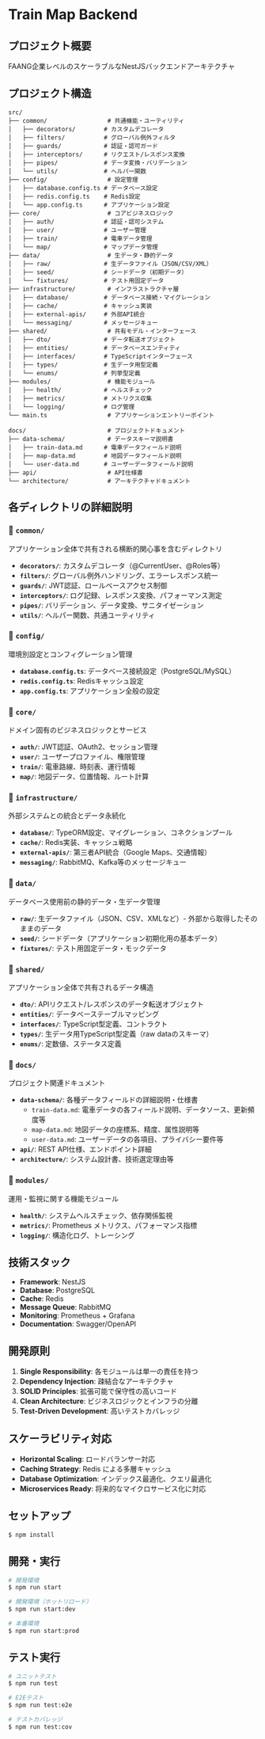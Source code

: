 # Train Map Backend

## プロジェクト概要
FAANG企業レベルのスケーラブルなNestJSバックエンドアーキテクチャ

## プロジェクト構造

```
src/
├── common/                 # 共通機能・ユーティリティ
│   ├── decorators/        # カスタムデコレータ
│   ├── filters/           # グローバル例外フィルタ
│   ├── guards/            # 認証・認可ガード
│   ├── interceptors/      # リクエスト/レスポンス変換
│   ├── pipes/             # データ変換・バリデーション
│   └── utils/             # ヘルパー関数
├── config/                 # 設定管理
│   ├── database.config.ts # データベース設定
│   ├── redis.config.ts    # Redis設定
│   └── app.config.ts      # アプリケーション設定
├── core/                   # コアビジネスロジック
│   ├── auth/              # 認証・認可システム
│   ├── user/              # ユーザー管理
│   ├── train/             # 電車データ管理
│   └── map/               # マップデータ管理
├── data/                   # 生データ・静的データ
│   ├── raw/               # 生データファイル（JSON/CSV/XML）
│   ├── seed/              # シードデータ（初期データ）
│   └── fixtures/          # テスト用固定データ
├── infrastructure/         # インフラストラクチャ層
│   ├── database/          # データベース接続・マイグレーション
│   ├── cache/             # キャッシュ実装
│   ├── external-apis/     # 外部API統合
│   └── messaging/         # メッセージキュー
├── shared/                 # 共有モデル・インターフェース
│   ├── dto/               # データ転送オブジェクト
│   ├── entities/          # データベースエンティティ
│   ├── interfaces/        # TypeScriptインターフェース
│   ├── types/             # 生データ用型定義
│   └── enums/             # 列挙型定義
├── modules/                # 機能モジュール
│   ├── health/            # ヘルスチェック
│   ├── metrics/           # メトリクス収集
│   └── logging/           # ログ管理
└── main.ts                 # アプリケーションエントリーポイント

docs/                       # プロジェクトドキュメント
├── data-schema/            # データスキーマ説明書
│   ├── train-data.md      # 電車データフィールド説明
│   ├── map-data.md        # 地図データフィールド説明
│   └── user-data.md       # ユーザーデータフィールド説明
├── api/                    # API仕様書
└── architecture/           # アーキテクチャドキュメント
```

## 各ディレクトリの詳細説明

### 📁 `common/`
アプリケーション全体で共有される横断的関心事を含むディレクトリ

- **`decorators/`**: カスタムデコレータ（@CurrentUser、@Roles等）
- **`filters/`**: グローバル例外ハンドリング、エラーレスポンス統一
- **`guards/`**: JWT認証、ロールベースアクセス制御
- **`interceptors/`**: ログ記録、レスポンス変換、パフォーマンス測定
- **`pipes/`**: バリデーション、データ変換、サニタイゼーション
- **`utils/`**: ヘルパー関数、共通ユーティリティ

### 📁 `config/`
環境別設定とコンフィグレーション管理

- **`database.config.ts`**: データベース接続設定（PostgreSQL/MySQL）
- **`redis.config.ts`**: Redisキャッシュ設定
- **`app.config.ts`**: アプリケーション全般の設定

### 📁 `core/`
ドメイン固有のビジネスロジックとサービス

- **`auth/`**: JWT認証、OAuth2、セッション管理
- **`user/`**: ユーザープロファイル、権限管理
- **`train/`**: 電車路線、時刻表、運行情報
- **`map/`**: 地図データ、位置情報、ルート計算

### 📁 `infrastructure/`
外部システムとの統合とデータ永続化

- **`database/`**: TypeORM設定、マイグレーション、コネクションプール
- **`cache/`**: Redis実装、キャッシュ戦略
- **`external-apis/`**: 第三者API統合（Google Maps、交通情報）
- **`messaging/`**: RabbitMQ、Kafka等のメッセージキュー

### 📁 `data/`
データベース使用前の静的データ・生データ管理

- **`raw/`**: 生データファイル（JSON、CSV、XMLなど）- 外部から取得したそのままのデータ
- **`seed/`**: シードデータ（アプリケーション初期化用の基本データ）
- **`fixtures/`**: テスト用固定データ・モックデータ

### 📁 `shared/`
アプリケーション全体で共有されるデータ構造

- **`dto/`**: APIリクエスト/レスポンスのデータ転送オブジェクト
- **`entities/`**: データベーステーブルマッピング
- **`interfaces/`**: TypeScript型定義、コントラクト
- **`types/`**: 生データ用TypeScript型定義（raw dataのスキーマ）
- **`enums/`**: 定数値、ステータス定義

### 📁 `docs/`
プロジェクト関連ドキュメント

- **`data-schema/`**: 各種データフィールドの詳細説明・仕様書
  - `train-data.md`: 電車データの各フィールド説明、データソース、更新頻度等
  - `map-data.md`: 地図データの座標系、精度、属性説明等  
  - `user-data.md`: ユーザーデータの各項目、プライバシー要件等
- **`api/`**: REST API仕様、エンドポイント詳細
- **`architecture/`**: システム設計書、技術選定理由等

### 📁 `modules/`
運用・監視に関する機能モジュール

- **`health/`**: システムヘルスチェック、依存関係監視
- **`metrics/`**: Prometheus メトリクス、パフォーマンス指標
- **`logging/`**: 構造化ログ、トレーシング

## 技術スタック
- **Framework**: NestJS
- **Database**: PostgreSQL
- **Cache**: Redis
- **Message Queue**: RabbitMQ
- **Monitoring**: Prometheus + Grafana
- **Documentation**: Swagger/OpenAPI

## 開発原則
1. **Single Responsibility**: 各モジュールは単一の責任を持つ
2. **Dependency Injection**: 疎結合なアーキテクチャ
3. **SOLID Principles**: 拡張可能で保守性の高いコード
4. **Clean Architecture**: ビジネスロジックとインフラの分離
5. **Test-Driven Development**: 高いテストカバレッジ

## スケーラビリティ対応
- **Horizontal Scaling**: ロードバランサー対応
- **Caching Strategy**: Redis による多層キャッシュ
- **Database Optimization**: インデックス最適化、クエリ最適化
- **Microservices Ready**: 将来的なマイクロサービス化に対応

## セットアップ

```bash
$ npm install
```

## 開発・実行

```bash
# 開発環境
$ npm run start

# 開発環境（ホットリロード）
$ npm run start:dev

# 本番環境
$ npm run start:prod
```

## テスト実行

```bash
# ユニットテスト
$ npm run test

# E2Eテスト
$ npm run test:e2e

# テストカバレッジ
$ npm run test:cov
```
